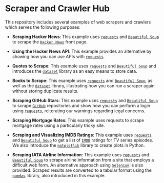# Scraper and Crawler Hub

This repository includes several examples of web scrapers and crawlers which serves the following purposes:

* __Scraping Hacker News__: This example uses [`requests`](https://requests.readthedocs.io/en/latest/) and [`Beautiful Soup`](https://beautiful-soup-4.readthedocs.io/en/latest/) to scrape the [`Hacker News`](https://news.ycombinator.com/news) front page.

* __Using the Hacker News API__: This example provides an alternative by showing how you can use APIs with [`requests`](https://requests.readthedocs.io/en/latest/).

* __Quotes to Scrape__: This example uses [`requests`](https://requests.readthedocs.io/en/latest/) and [`Beautiful Soup`](https://beautiful-soup-4.readthedocs.io/en/latest/) and introduces the [`dataset`](https://dataset.readthedocs.io/en/latest/) library as an easy means to store data.

* __Books to Scrape__: This example uses [`requests`](https://requests.readthedocs.io/en/latest/) and [`Beautiful Soup`](https://beautiful-soup-4.readthedocs.io/en/latest/), as well as the [`dataset`](https://dataset.readthedocs.io/en/latest/) library, illustrating how you can run a scraper again without storing duplicate results.

* __Scraping GitHub Stars__: This example uses [`requests`](https://requests.readthedocs.io/en/latest/) and [`Beautiful Soup`](https://beautiful-soup-4.readthedocs.io/en/latest/) to scrape [`GitHub`](https://github.com/) repositories and show how you can perform a login using [`requests`](https://requests.readthedocs.io/en/latest/), reiterating our warnings regarding legal concerns.

* __Scraping Mortgage Rates__: This example uses requests to scrape mortgage rates using a particularly tricky site.

* __Scraping and Visualizing IMDB Ratings__: This example uses [`requests`](https://requests.readthedocs.io/en/latest/) and [`Beautiful Soup`](https://beautiful-soup-4.readthedocs.io/en/latest/) to get a list of [`IMDB`](https://www.imdb.com/) ratings for TV series episodes. We also introduce the [`matplotlib`](https://matplotlib.org/) library to create plots in Python.

* __Scraping IATA Airline Information__: This example uses [`requests`](https://requests.readthedocs.io/en/latest/) and [`Beautiful Soup`](https://beautiful-soup-4.readthedocs.io/en/latest/) to scrape airline information from a site that employs a difficult web form. An alternative approach using [`Selenium`](https://www.selenium.dev/) is also provided. Scraped results are converted to a tabular format using the [`pandas`](https://pandas.pydata.org/) library, also introduced in this example.

